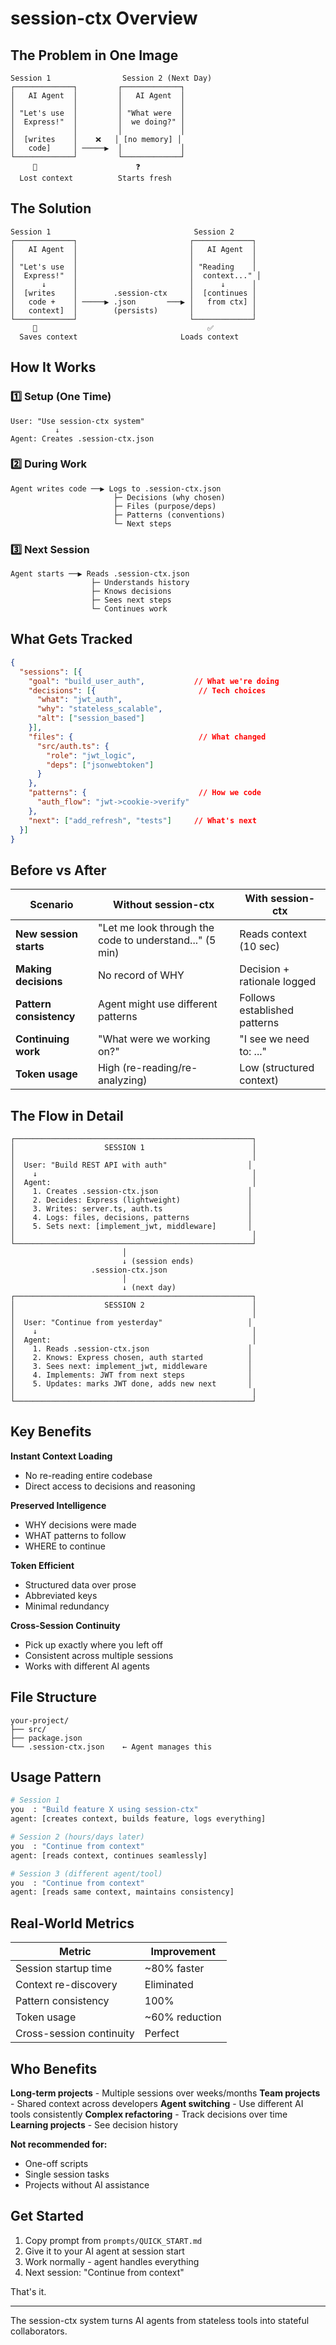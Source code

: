 # session-ctx Overview

## The Problem in One Image

```
Session 1                Session 2 (Next Day)
┌─────────────┐         ┌─────────────┐
│   AI Agent  │         │   AI Agent  │
│             │         │             │
│ "Let's use  │         │ "What were  │
│  Express!"  │         │  we doing?" │
│             │         │             │
│  [writes    │    ❌   │ [no memory] │
│   code]     │ ─────▶  │             │
└─────────────┘         └─────────────┘
     💾                      ❓
  Lost context          Starts fresh
```

## The Solution

```
Session 1                                Session 2
┌─────────────┐                         ┌─────────────┐
│   AI Agent  │                         │   AI Agent  │
│             │                         │             │
│ "Let's use  │                         │ "Reading    │
│  Express!"  │                         │  context..." │
│      ↓      │                         │      ↓      │
│  [writes    │        .session-ctx     │  [continues │
│   code +    │ ─────▶ .json       ───▶ │   from ctx] │
│   context]  │        (persists)       │             │
└─────────────┘                         └─────────────┘
     💾                                      ✅
  Saves context                       Loads context
```

## How It Works

### 1️⃣ Setup (One Time)
```
User: "Use session-ctx system"
          ↓
Agent: Creates .session-ctx.json
```

### 2️⃣ During Work
```
Agent writes code ──▶ Logs to .session-ctx.json
                       ├─ Decisions (why chosen)
                       ├─ Files (purpose/deps)
                       ├─ Patterns (conventions)
                       └─ Next steps
```

### 3️⃣ Next Session
```
Agent starts ──▶ Reads .session-ctx.json
                  ├─ Understands history
                  ├─ Knows decisions
                  ├─ Sees next steps
                  └─ Continues work
```

## What Gets Tracked

```json
{
  "sessions": [{
    "goal": "build_user_auth",           // What we're doing
    "decisions": [{                       // Tech choices
      "what": "jwt_auth",
      "why": "stateless_scalable",
      "alt": ["session_based"]
    }],
    "files": {                            // What changed
      "src/auth.ts": {
        "role": "jwt_logic",
        "deps": ["jsonwebtoken"]
      }
    },
    "patterns": {                         // How we code
      "auth_flow": "jwt->cookie->verify"
    },
    "next": ["add_refresh", "tests"]     // What's next
  }]
}
```

## Before vs After

| Scenario | Without session-ctx | With session-ctx |
|----------|-------------------|------------------|
| **New session starts** | "Let me look through the code to understand..." (5 min) | Reads context (10 sec) |
| **Making decisions** | No record of WHY | Decision + rationale logged |
| **Pattern consistency** | Agent might use different patterns | Follows established patterns |
| **Continuing work** | "What were we working on?" | "I see we need to: ..." |
| **Token usage** | High (re-reading/re-analyzing) | Low (structured context) |

## The Flow in Detail

```
┌─────────────────────────────────────────────────────┐
│                    SESSION 1                        │
│                                                     │
│  User: "Build REST API with auth"                  │
│    ↓                                                │
│  Agent:                                             │
│    1. Creates .session-ctx.json                    │
│    2. Decides: Express (lightweight)               │
│    3. Writes: server.ts, auth.ts                   │
│    4. Logs: files, decisions, patterns             │
│    5. Sets next: [implement_jwt, middleware]       │
│                                                     │
└─────────────────────────────────────────────────────┘
                         │
                         ↓ (session ends)
                  .session-ctx.json
                         │
                         ↓ (next day)
┌─────────────────────────────────────────────────────┐
│                    SESSION 2                        │
│                                                     │
│  User: "Continue from yesterday"                   │
│    ↓                                                │
│  Agent:                                             │
│    1. Reads .session-ctx.json                      │
│    2. Knows: Express chosen, auth started          │
│    3. Sees next: implement_jwt, middleware         │
│    4. Implements: JWT from next steps              │
│    5. Updates: marks JWT done, adds new next       │
│                                                     │
└─────────────────────────────────────────────────────┘
```

## Key Benefits

**Instant Context Loading**
- No re-reading entire codebase
- Direct access to decisions and reasoning

**Preserved Intelligence**
- WHY decisions were made
- WHAT patterns to follow
- WHERE to continue

**Token Efficient**
- Structured data over prose
- Abbreviated keys
- Minimal redundancy

**Cross-Session Continuity**
- Pick up exactly where you left off
- Consistent across multiple sessions
- Works with different AI agents

## File Structure

```
your-project/
├── src/
├── package.json
└── .session-ctx.json    ← Agent manages this
```

## Usage Pattern

```bash
# Session 1
you  : "Build feature X using session-ctx"
agent: [creates context, builds feature, logs everything]

# Session 2 (hours/days later)
you  : "Continue from context"
agent: [reads context, continues seamlessly]

# Session 3 (different agent/tool)
you  : "Continue from context"
agent: [reads same context, maintains consistency]
```

## Real-World Metrics

| Metric | Improvement |
|--------|-------------|
| Session startup time | ~80% faster |
| Context re-discovery | Eliminated |
| Pattern consistency | 100% |
| Token usage | ~60% reduction |
| Cross-session continuity | Perfect |

## Who Benefits

**Long-term projects** - Multiple sessions over weeks/months
**Team projects** - Shared context across developers
**Agent switching** - Use different AI tools consistently
**Complex refactoring** - Track decisions over time
**Learning projects** - See decision history

**Not recommended for:**
- One-off scripts
- Single session tasks
- Projects without AI assistance

## Get Started

1. Copy prompt from `prompts/QUICK_START.md`
2. Give it to your AI agent at session start
3. Work normally - agent handles everything
4. Next session: "Continue from context"

That's it.

---

The session-ctx system turns AI agents from stateless tools into stateful collaborators.
